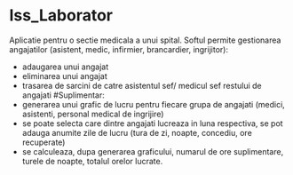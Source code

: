 # Iss_Laborator

Aplicatie pentru o sectie medicala a unui spital.
Softul permite gestionarea angajatilor (asistent, medic, infirmier, brancardier, ingrijitor):
  - adaugarea unui angajat
  - eliminarea unui angajat
  - trasarea de sarcini de catre asistentul sef/ medicul sef restului de angajati
 #Suplimentar: 
  - generarea unui grafic de lucru pentru fiecare grupa de angajati (medici, asistenti, personal medical de ingrijire)
  - se poate selecta care dintre angajati lucreaza in luna respectiva, se pot adauga anumite zile de lucru (tura de zi, noapte, concediu, ore recuperate)
  - se calculeaza, dupa generarea graficului, numarul de ore suplimentare, turele de noapte, totalul orelor lucrate.
 
